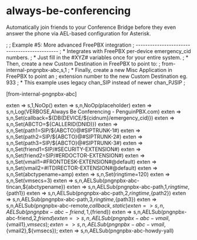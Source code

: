 # always-be-conferencing
Automatically join friends to your Conference Bridge before they even answer the phone via AEL-based configuration for Asterisk.

;
; Example #5: More advanced FreePBX integration
; ---------------------------------------------
; * Integrates with FreePBX per-device emergency_cid numbers.
; * Just fill in the #XYZ# variables once for your entire system.
; * Then, create a new Custom Destination in FreePBX to point to:
;       from-internal-pngnpbx-abc,s,1
; * Finally, create a new Misc Application in FreePBX to point an
;   extension number to the new Custom Destination eg. 933
; * This example uses legacy chan_SIP instead of newer chan_PJSIP
;

[from-internal-pngnpbx-abc]

exten => s,1,NoOp()
exten => s,n,NoOp(placeholder)
exten => s,n,Log(VERBOSE,Always Be Conferencing - PenguinPBX.com)
exten => s,n,Set(callback=${DB(DEVICE/${cidnum}/emergency_cid)})
exten => s,n,Set(ABCTO=${CALLERID(DNID)})
exten => s,n,Set(path1=SIP/${ABCTO}@#SIPTRUNK-1#)
exten => s,n,Set(path2=SIP/${ABCTO}@#SIPTRUNK-2#)
exten => s,n,Set(path3=SIP/${ABCTO}@#SIPTRUNK-3#)
exten => s,n,Set(friend1=SIP/#SECURITY-EXTENSION#)
exten => s,n,Set(friend2=SIP/#ERDOCTOR-EXTENSION#)
exten => s,n,Set(vmail1=#FRONTDESK-EXTENSION#@default)
exten => s,n,Set(vmail2=#ITDIRECTOR-EXTENSION#@default)
exten => s,n,Set(abctypename=amp)
exten => s,n,Set(ringtime=120)
exten => s,n,Set(vmsecs=3)
exten => s,n,AELSub(pngnpbx-abc-tincan,${abctypename})
exten => s,n,AELSub(pngnpbx-abc-path,1,${ringtime},${path1})
exten => s,n,AELSub(pngnpbx-abc-path,2,${ringtime},${path2})
exten => s,n,AELSub(pngnpbx-abc-path,3,${ringtime},${path3})
exten => s,n,AELSub(pngnpbx-abc-remote,${callback},static)
exten => s,n,AELSub(pngnpbx-abc-friend,1,${friend})
exten => s,n,AELSub(pngnpbx-abc-friend,2,${friend})
exten => s,n,AELSub(pngnpbx-abc-vmail,${vmail1},${vmsecs});
exten => s,n,AELSub(pngnpbx-abc-vmail,${vmail2},${vmsecs});
exten => s,n,AELSub(pngnpbx-abc-howdy-yall)

